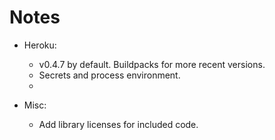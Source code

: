 Notes
=====

* Heroku:
  * v0.4.7 by default. Buildpacks for more recent versions.
  * Secrets and process environment.
  *

* Misc:
  * Add library licenses for included code.
